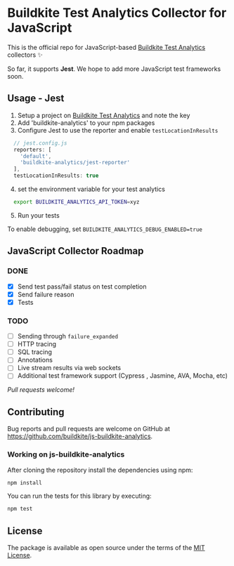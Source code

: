 # Buildkite Test Analytics Collector for JavaScript


This is the official repo for JavaScript-based [Buildkite Test Analytics](https://buildkite.com/test-analytics) collectors ✨

So far, it supports **Jest**. We hope to add more JavaScript test frameworks soon.

## Usage - Jest

1) Setup a project on [Buildkite Test Analytics](https://buildkite.com/test-analytics) and note the key
2) Add 'buildkite-analytics' to your npm packages
3) Configure Jest to use the reporter and enable `testLocationInResults`

```js
  // jest.config.js
  reporters: [
    'default',
    'buildkite-analytics/jest-reporter'
  ],
  testLocationInResults: true
```

4) set the environment variable for your test analytics
```sh
  export BUILDKITE_ANALYTICS_API_TOKEN=xyz
```

5) Run your tests

To enable debugging, set `BUILDKITE_ANALYTICS_DEBUG_ENABLED=true`

## JavaScript Collector Roadmap

### DONE

- [x] Send test pass/fail status on test completion
- [x] Send failure reason
- [x] Tests

### TODO

- [ ] Sending through `failure_expanded`
- [ ] HTTP tracing
- [ ] SQL tracing
- [ ] Annotations
- [ ] Live stream results via web sockets
- [ ] Additional test framework support (Cypress , Jasmine, AVA, Mocha, etc)

_Pull requests welcome!_

## Contributing

Bug reports and pull requests are welcome on GitHub at https://github.com/buildkite/js-buildkite-analytics.


### Working on js-buildkite-analytics

After cloning the repository install the dependencies using npm:

```sh
npm install
```

You can run the tests for this library by executing:

```sh
npm test
```

## License

The package is available as open source under the terms of the [MIT License](https://opensource.org/licenses/MIT).

